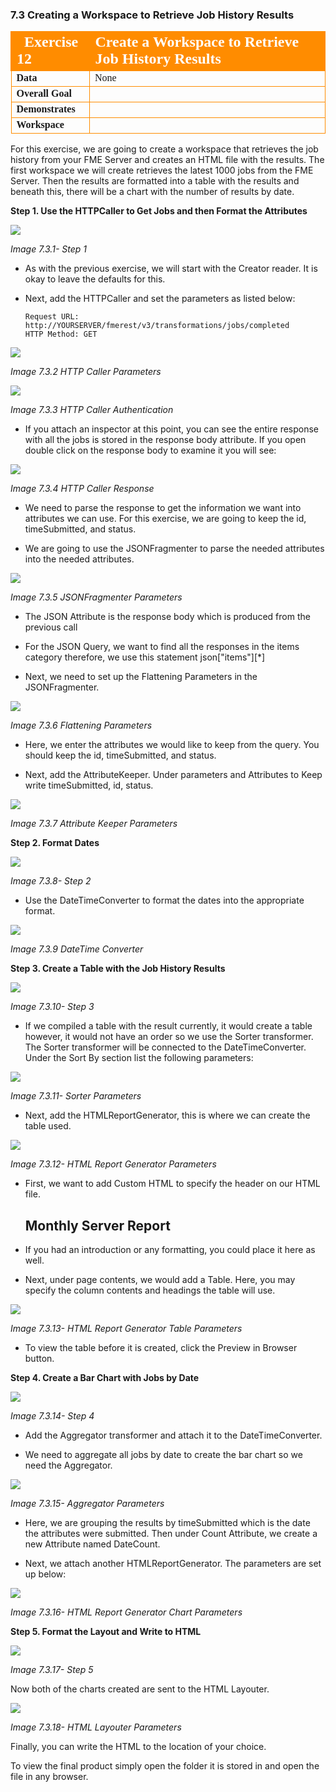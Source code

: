 ### 7.3 Creating a Workspace to Retrieve Job History Results

<table style="border-spacing: 0px;border-collapse: collapse;font-family:serif">
<tr>
<td width=25% style="vertical-align:middle;background-color:darkorange;border: 2px solid darkorange">
<i class="fa fa-cogs fa-lg fa-pull-left fa-fw" style="color:white;padding-right: 12px;vertical-align:text-top"></i>
<span style="color:white;font-size:x-large;font-weight: bold">Exercise 12 </span>
</td>
<td style="border: 2px solid darkorange;background-color:darkorange;color:white">
<span style="color:white;font-size:x-large;font-weight: bold"> Create a Workspace to Retrieve Job History Results</span>
</td>
</tr>

<tr>
<td style="border: 1px solid darkorange; font-weight: bold">Data</td>
<td style="border: 1px solid darkorange">None</td>
</tr>

<tr>
<td style="border: 1px solid darkorange; font-weight: bold">Overall Goal</td>
<td style="border: 1px solid darkorange">  </td>
</tr>

<tr>
<td style="border: 1px solid darkorange; font-weight: bold">Demonstrates</td>
<td style="border: 1px solid darkorange"> </td>
</tr>
<tr>
<td style="border: 1px solid darkorange; font-weight: bold">Workspace</td>
<td style="border: 1px solid darkorange"> </td>
</tr>


</table>

For this exercise, we are going to create a workspace that retrieves the
job history from your FME Server and creates an HTML file with the
results. The first workspace we will create retrieves the latest 1000
jobs from the FME Server. Then the results are formatted into a table
with the results and beneath this, there will be a chart with the number
of results by date.

**Step 1. Use the HTTPCaller to Get Jobs and then Format the
Attributes**

![](./Images/image7.3.1.Step1.png)

*Image 7.3.1- Step 1*

-   As with the previous exercise, we will start with the Creator
    reader. It is okay to leave the defaults for this.

-   Next, add the HTTPCaller and set the parameters as listed below:

        Request URL: http://YOURSERVER/fmerest/v3/transformations/jobs/completed
        HTTP Method: GET


![](./Images/image7.3.2.HTTPParam.png)

*Image 7.3.2 HTTP Caller Parameters*

![](./Images/image7.3.3.HTTPAuth.png)

*Image 7.3.3 HTTP Caller Authentication*

-   If you attach an inspector at this point, you can see the entire
    response with all the jobs is stored in the response body
    attribute. If you open double click on the response body to
    examine it you will see:

![](./Images/image7.3.4.HTTPResponse.png)

*Image 7.3.4 HTTP Caller Response*

-   We need to parse the response to get the information we want into
     attributes we can use. For this exercise, we are going to keep the
    id, timeSubmitted, and status.

<!-- -->

-   We are going to use the JSONFragmenter to parse the needed
    attributes into the needed attributes.

![](./Images/image7.3.5.JSONFrag.png)

*Image 7.3.5 JSONFragmenter Parameters*

-   The JSON Attribute is the response body which is produced from the
    previous call

-   For the JSON Query, we want to find all the responses in the items
    category therefore, we use this statement json\["items"\]\[\*\]

-   Next, we need to set up the Flattening Parameters in the
    JSONFragmenter.

![](./Images/image7.3.6.FlatParam.png)

*Image 7.3.6 Flattening Parameters*

-   Here, we enter the attributes we would like to keep from the query.
    You should keep the id, timeSubmitted, and status.

-   Next, add the AttributeKeeper. Under parameters and Attributes to
    Keep write timeSubmitted, id, status.

![](./Images/image7.3.7.AttKeep.png)

*Image 7.3.7 Attribute Keeper Parameters*

**Step 2. Format Dates**

![](./Images/image7.3.8.Step2.png)

*Image 7.3.8- Step 2*

-   Use the DateTimeConverter to format the dates into the appropriate
    format.

![](./Images/image7.3.9.DateTime.png)

*Image 7.3.9 DateTime Converter*

**Step 3. Create a Table with the Job History Results**

![](./Images/image7.3.10.Step3.png)

*Image 7.3.10- Step 3*

-   If we compiled a table with the result currently, it would create a
    table however, it would not have an order so we use the Sorter
    transformer. The Sorter transformer will be connected to the
    DateTimeConverter. Under the Sort By section list the following
    parameters:

![](./Images/image7.3.11.Sorter.png)

*Image 7.3.11- Sorter Parameters*

-   Next, add the HTMLReportGenerator, this is where we can create the
    table used.

![](./Images/image7.3.12.HTMLReportGen.png)

*Image 7.3.12- HTML Report Generator Parameters*

-   First, we want to add Custom HTML to specify the header on our HTML
    file.


    <h2><strong>Monthly Server Report</strong></h2>


-   If you had an introduction or any formatting, you could place it
    here as well.

-   Next, under page contents, we would add a Table. Here, you may
    specify the column contents and headings the table will use.

![](./Images/image7.3.13.HTMLTableParam.png)

*Image 7.3.13- HTML Report Generator Table Parameters*

-   To view the table before it is created, click the Preview in Browser
    button.

**Step 4. Create a Bar Chart with Jobs by Date**

![](./Images/image7.3.14.Step4.png)

*Image 7.3.14- Step 4*

-   Add the Aggregator transformer and attach it to the
    DateTimeConverter.

-   We need to aggregate all jobs by date to create the bar chart so we
    need the Aggregator.

![](./Images/image7.3.15.Aggregator.png)

*Image 7.3.15- Aggregator Parameters*

-   Here, we are grouping the results by timeSubmitted which is the date
    the attributes were submitted. Then under Count Attribute, we
    create a new Attribute named DateCount.

-   Next, we attach another HTMLReportGenerator. The parameters are set
    up below:

![](./Images/image7.3.16.png)

*Image 7.3.16- HTML Report Generator Chart Parameters*

**Step 5. Format the Layout and Write to HTML**

![](./Images/image7.3.17.Step5.png)

*Image 7.3.17- Step 5*

Now both of the charts created are sent to the HTML Layouter.

![](./Images/image7.3.18.HTMLLayouter.png)

*Image 7.3.18- HTML Layouter Parameters*

Finally, you can write the HTML to the location of your choice.

To view the final product simply open the folder it is stored in and
open the file in any browser.
